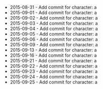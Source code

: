 - 2015-08-31 - Add commit for character: a
- 2015-09-01 - Add commit for character: a
- 2015-09-02 - Add commit for character: a
- 2015-09-03 - Add commit for character: a
- 2015-09-04 - Add commit for character: a
- 2015-09-05 - Add commit for character: a
- 2015-09-06 - Add commit for character: a
- 2015-09-09 - Add commit for character: a
- 2015-09-13 - Add commit for character: a
- 2015-09-16 - Add commit for character: a
- 2015-09-21 - Add commit for character: a
- 2015-09-22 - Add commit for character: a
- 2015-09-23 - Add commit for character: a
- 2015-09-24 - Add commit for character: a
- 2015-09-25 - Add commit for character: a
